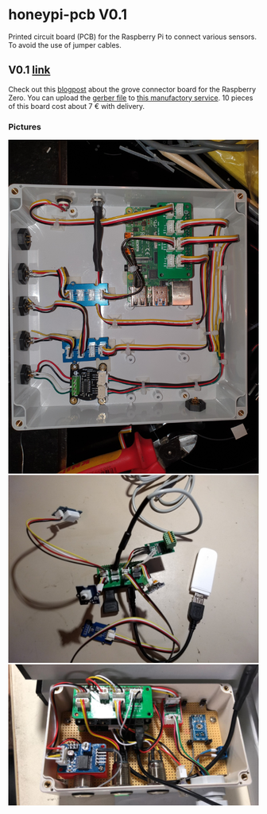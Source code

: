 # honeypi-pcb V0.1

Printed circuit board (PCB) for the Raspberry Pi to connect various sensors. To avoid the use of jumper cables.

## V0.1 [link](./PCB_V0.1)
Check out this [blogpost](https://www.honey-pi.de/teil-3-adapter-lk-fuer-grove-stecker/) about the grove connector board for the Raspberry Zero.
You can upload the [gerber file](./Grove%20Base%20HAT%20For%20Raspberry%20Pi%20Zero_2019-01-13.zip) to [this manufactory service](https://jlcpcb.com/quote). 10 pieces of this board cost about 7 € with delivery. 

### Pictures
![RPi 4 with Board](./Images/I2C-Hub-PCF8591.jpg)
![RPi Zero with Board](./Images/grove-pcb.jpeg)
![RPi Zero WittyPi + PCB Board](./Images/Grove-Stecker_PCB.jpeg)

